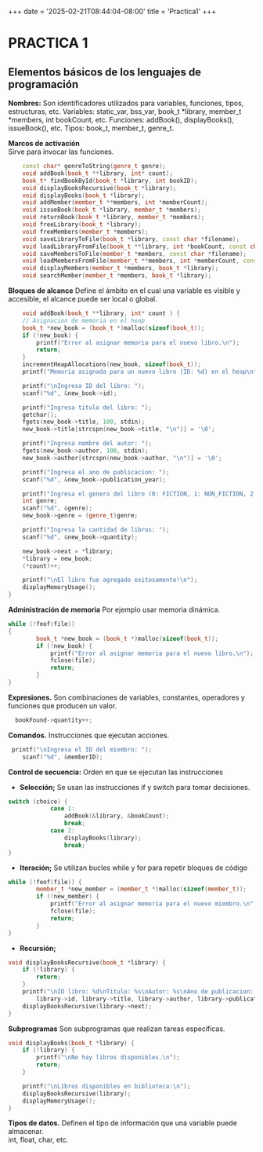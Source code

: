 +++
date = '2025-02-21T08:44:04-08:00'
title = 'Practica1'
+++

# __PRACTICA 1__

## Elementos básicos de los lenguajes de programación

__Nombres:__
 Son identificadores utilizados para variables, funciones, tipos, estructuras, etc.
Variables: static_var, bss_var, book_t *library, member_t *members, int bookCount, etc.
Funciones: addBook(), displayBooks(), issueBook(), etc.
Tipos: book_t, member_t, genre_t.

__Marcos de activación__     
Sirve para invocar las funciones.

```C++
    const char* genreToString(genre_t genre);
    void addBook(book_t **library, int* count);
    book_t* findBookById(book_t *library, int bookID);
    void displayBooksRecursive(book_t *library);
    void displayBooks(book_t *library);
    void addMember(member_t **members, int *memberCount);
    void issueBook(book_t *library, member_t *members);
    void returnBook(book_t *library, member_t *members);
    void freeLibrary(book_t *library);
    void freeMembers(member_t *members);
    void saveLibraryToFile(book_t *library, const char *filename);
    void loadLibraryFromFile(book_t **library, int *bookCount, const char *filename);
    void saveMembersToFile(member_t *members, const char *filename);
    void loadMembersFromFile(member_t **members, int *memberCount, const char *filename);
    void displayMembers(member_t *members, book_t *library);
    void searchMember(member_t *members, book_t *library);
```

__Bloques de alcance__
Define el ámbito en el cual una variable es visible y accesible, el alcance puede ser local o global.

```C++
    void addBook(book_t **library, int* count ) {
    // Asignacion de memoria en el heap
    book_t *new_book = (book_t *)malloc(sizeof(book_t));
    if (!new_book) {
        printf("Error al asignar memoria para el nuevo libro.\n");
        return;
    }
    incrementHeapAllocations(new_book, sizeof(book_t));
    printf("Memoria asignada para un nuevo libro (ID: %d) en el heap\n", new_book->id);

    printf("\nIngresa ID del libro: ");
    scanf("%d", &new_book->id);

    printf("Ingresa titulo del libro: ");
    getchar();
    fgets(new_book->title, 100, stdin);
    new_book->title[strcspn(new_book->title, "\n")] = '\0';

    printf("Ingresa nombre del autor: ");
    fgets(new_book->author, 100, stdin);
    new_book->author[strcspn(new_book->author, "\n")] = '\0';

    printf("Ingresa el ano de publicacion: ");
    scanf("%d", &new_book->publication_year);

    printf("Ingresa el genero del libro (0: FICTION, 1: NON_FICTION, 2: SCIENCE, 3: HISTORY, 4: FANTASY, 5: BIOGRAPHY, 6: OTHER): ");
    int genre;
    scanf("%d", &genre);
    new_book->genre = (genre_t)genre;

    printf("Ingresa la cantidad de libros: ");
    scanf("%d", &new_book->quantity);

    new_book->next = *library;
    *library = new_book;
    (*count)++;

    printf("\nEl libro fue agregado exitosamente!\n");
    displayMemoryUsage();
}
```


__Administración de memoria__
Por ejemplo usar memoria dinámica.


```C++
while (!feof(file)) 
{
        book_t *new_book = (book_t *)malloc(sizeof(book_t));
        if (!new_book) {
            printf("Error al asignar memoria para el nuevo libro.\n");
            fclose(file);
            return;
        }
}
```



__Expresiones.__
Son combinaciones de variables, constantes, operadores y funciones que producen un valor.

```C++
  bookFound->quantity++;
```


__Comandos.__
Instrucciones que ejecutan acciones.

```C++
 printf("\nIngresa el ID del miembro: ");
    scanf("%d", &memberID);
```


__Control de secuencia:__
Orden en que se ejecutan las instrucciones
* __Selección;__ Se usan las instrucciones if y switch para tomar decisiones.

```C++
switch (choice) {
            case 1:
                addBook(&library, &bookCount);
                break;
            case 2:
                displayBooks(library);
                break;
}
```

* __Iteración;__ Se utilizan bucles while y for para repetir bloques de código
  
```C++
while (!feof(file)) {
        member_t *new_member = (member_t *)malloc(sizeof(member_t));
        if (!new_member) {
            printf("Error al asignar memoria para el nuevo miembro.\n");
            fclose(file);
            return;
        }
}
```

* __Recursión;__


```C++
void displayBooksRecursive(book_t *library) {
    if (!library) {
        return;
    }
    printf("\nID libro: %d\nTitulo: %s\nAutor: %s\nAno de publicacion: %d\nGenero: %s\nCantidad: %d\n",
        library->id, library->title, library->author, library->publication_year, genreToString(library->genre), library->quantity);
    displayBooksRecursive(library->next);
}
```

__Subprogramas__
Son subprogramas que realizan tareas específicas.


```C++
void displayBooks(book_t *library) {
    if (!library) {
        printf("\nNo hay libros disponibles.\n");
        return;
    }

    printf("\nLibros disponibles en biblioteca:\n");
    displayBooksRecursive(library);
    displayMemoryUsage();
}
```

__Tipos de datos.__
Definen el tipo de información que una variable puede almacenar.    
int, float, char, etc.